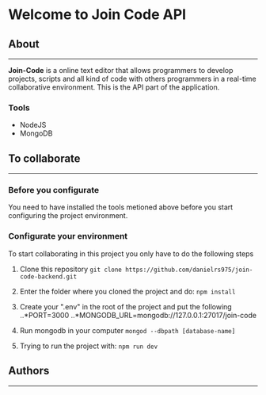 # Welcome to Join Code API

## About

--------

**Join-Code** is a online text editor that allows programmers to develop projects, scripts and
all kind of code with others programmers in a real-time collaborative environment. This is the
API part of the application.

### Tools

* NodeJS
* MongoDB

## To collaborate

--------

### Before you configurate

You need to have installed the tools metioned above before you start configuring
the project environment.

### Configurate your environment

To start collaborating in this project you only have to do the following steps

1. Clone this repository
```git clone https://github.com/danielrs975/join-code-backend.git```

2. Enter the folder where you cloned the project and do:
```npm install```

3. Create your ".env" in the root of the project and put the following
..*PORT=3000
..*MONGODB_URL=mongodb://127.0.0.1:27017/join-code

4. Run mongodb in your computer
```mongod --dbpath [database-name]```

5. Trying to run the project with:
```npm run dev```

## Authors

--------
